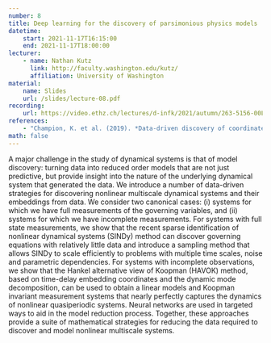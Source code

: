 ```yaml
---
number: 8
title: Deep learning for the discovery of parsimonious physics models
datetime:
    start: 2021-11-17T16:15:00
    end: 2021-11-17T18:00:00
lecturer: 
    - name: Nathan Kutz
      link: http://faculty.washington.edu/kutz/
      affiliation: University of Washington
material:
    name: Slides
    url: /slides/lecture-08.pdf
recording:
    url: https://video.ethz.ch/lectures/d-infk/2021/autumn/263-5156-00L/7cb2fe86-fd0f-4c22-9e71-7077da7000dc.html
references:
    - "Champion, K. et al. (2019). *Data-driven discovery of coordinates and governing equations.* Proceedings of the National Academy of Sciences, 116(45), 22445–22451. [DOI:10.1073/pnas.1906995116](https://www.pnas.org/content/116/45/22445)."
math: false
---
```


A major challenge in the study of dynamical systems is that of model discovery: turning data into reduced order models that are not just predictive, but provide insight into the nature of the underlying dynamical system that generated the data. 
We introduce a number of data-driven strategies for discovering nonlinear multiscale dynamical systems and their embeddings from data. 
We consider two canonical cases: 
(i) systems for which we have full measurements of the governing variables, and 
(ii) systems for which we have incomplete measurements. 
For systems with full state measurements, we show that the recent sparse identification of nonlinear dynamical systems (SINDy) method can discover governing equations with relatively little data and introduce a sampling method that allows SINDy to scale efficiently to problems with multiple time scales, noise and parametric dependencies.
For systems with incomplete observations, we show that the Hankel alternative view of Koopman (HAVOK) method, based on time-delay embedding coordinates and the dynamic mode decomposition, can be used to obtain a linear models and Koopman invariant measurement systems that nearly perfectly captures the dynamics of nonlinear quasiperiodic systems. 
Neural networks are used in targeted ways to aid in the model reduction process. 
Together, these approaches provide a suite of mathematical strategies for reducing the data required to discover and model nonlinear multiscale systems.

